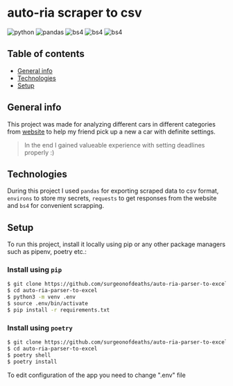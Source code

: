 # auto-ria scraper to csv
![python](https://img.shields.io/badge/python-3.7~3.11-blue?style=flat-square)
![pandas](https://img.shields.io/badge/pandas-1.5.3%20-orange?style=flat-square)
![bs4](https://img.shields.io/badge/bs4-4.11.2%20-orange?style=flat-square)
![bs4](https://img.shields.io/badge/environs-9.5.0%20-orange?style=flat-square)
![bs4](https://img.shields.io/badge/requests-2.28.2%20-orange?style=flat-square)


## Table of contents
* [General info](#general-info)
* [Technologies](#technologies)
* [Setup](#setup)

## General info
This project was made for analyzing different cars in different categories from [website](https://auto.ria.com/)
to help my friend pick up a new a car with definite settings. <br> 
> In the end I gained valueable experience with setting deadlines properly :)

## Technologies
During this project I used `pandas` for exporting scraped data to csv format, `environs` to store my secrets, `requests` to get responses from the website and `bs4` for convenient scrapping. 

## Setup
To run this project, install it locally using pip or any other package managers such as pipenv, poetry etc.:

### Install using `pip`
```bash
$ git clone https://github.com/surgeonofdeaths/auto-ria-parser-to-excel.git
$ cd auto-ria-parser-to-excel
$ python3 -m venv .env
$ source .env/bin/activate
$ pip install -r requirements.txt
```
### Install using `poetry`
```bash
$ git clone https://github.com/surgeonofdeaths/auto-ria-parser-to-excel.git
$ cd auto-ria-parser-to-excel
$ poetry shell
$ poetry install
```
To edit configuration of the app you need to change ".env" file
